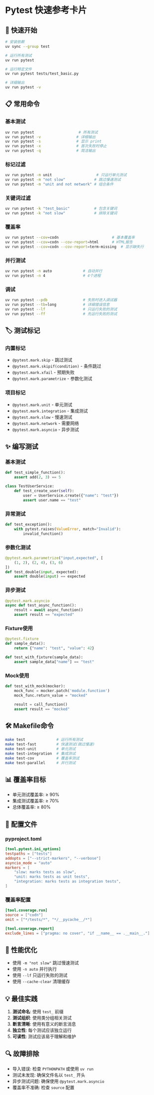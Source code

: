 # Pytest 快速参考卡片

## 🚀 快速开始

```bash
# 安装依赖
uv sync --group test

# 运行所有测试
uv run pytest

# 运行特定文件
uv run pytest tests/test_basic.py

# 详细输出
uv run pytest -v
```

## 📋 常用命令

### 基本测试
```bash
uv run pytest                    # 所有测试
uv run pytest -v                # 详细输出
uv run pytest -s                # 显示 print
uv run pytest -x                # 首次失败时停止
uv run pytest -q                # 简洁输出
```

### 标记过滤
```bash
uv run pytest -m unit                    # 只运行单元测试
uv run pytest -m "not slow"             # 跳过慢速测试
uv run pytest -m "unit and not network" # 组合条件
```

### 关键词过滤
```bash
uv run pytest -k "test_basic"           # 包含关键词
uv run pytest -k "not slow"             # 排除关键词
```

### 覆盖率
```bash
uv run pytest --cov=codn                        # 基本覆盖率
uv run pytest --cov=codn --cov-report=html      # HTML报告
uv run pytest --cov=codn --cov-report=term-missing  # 显示缺失行
```

### 并行测试
```bash
uv run pytest -n auto              # 自动并行
uv run pytest -n 4                 # 4个进程
```

### 调试
```bash
uv run pytest --pdb                # 失败时进入调试器
uv run pytest --tb=long            # 详细错误信息
uv run pytest --lf                 # 只运行失败的测试
uv run pytest --ff                 # 先运行失败的测试
```

## 🏷️ 测试标记

### 内置标记
- `@pytest.mark.skip` - 跳过测试
- `@pytest.mark.skipif(condition)` - 条件跳过
- `@pytest.mark.xfail` - 预期失败
- `@pytest.mark.parametrize` - 参数化测试

### 项目标记
- `@pytest.mark.unit` - 单元测试
- `@pytest.mark.integration` - 集成测试
- `@pytest.mark.slow` - 慢速测试
- `@pytest.mark.network` - 需要网络
- `@pytest.mark.asyncio` - 异步测试

## ✨ 编写测试

### 基本测试
```python
def test_simple_function():
    assert add(2, 3) == 5

class TestUserService:
    def test_create_user(self):
        user = UserService.create({"name": "test"})
        assert user.name == "test"
```

### 异常测试
```python
def test_exception():
    with pytest.raises(ValueError, match="Invalid"):
        invalid_function()
```

### 参数化测试
```python
@pytest.mark.parametrize("input,expected", [
    (1, 2), (2, 4), (3, 6)
])
def test_double(input, expected):
    assert double(input) == expected
```

### 异步测试
```python
@pytest.mark.asyncio
async def test_async_function():
    result = await async_function()
    assert result == "expected"
```

### Fixture使用
```python
@pytest.fixture
def sample_data():
    return {"name": "test", "value": 42}

def test_with_fixture(sample_data):
    assert sample_data["name"] == "test"
```

### Mock使用
```python
def test_with_mock(mocker):
    mock_func = mocker.patch('module.function')
    mock_func.return_value = "mocked"

    result = call_function()
    assert result == "mocked"
```

## 🛠️ Makefile命令

```bash
make test              # 运行所有测试
make test-fast         # 快速测试(跳过慢速)
make test-unit         # 单元测试
make test-integration  # 集成测试
make test-cov          # 覆盖率测试
make test-parallel     # 并行测试
```

## 📊 覆盖率目标

- 单元测试覆盖率: ≥ 90%
- 集成测试覆盖率: ≥ 70%
- 总体覆盖率: ≥ 80%

## 🔧 配置文件

### pyproject.toml
```toml
[tool.pytest.ini_options]
testpaths = ["tests"]
addopts = ["--strict-markers", "--verbose"]
asyncio_mode = "auto"
markers = [
    "slow: marks tests as slow",
    "unit: marks tests as unit tests",
    "integration: marks tests as integration tests",
]
```

### 覆盖率配置
```toml
[tool.coverage.run]
source = ["codn"]
omit = ["*/tests/*", "*/__pycache__/*"]

[tool.coverage.report]
exclude_lines = ["pragma: no cover", "if __name__ == .__main__."]
```

## 🚀 性能优化

- 使用 `-m "not slow"` 跳过慢速测试
- 使用 `-n auto` 并行执行
- 使用 `--lf` 只运行失败的测试
- 使用 `--cache-clear` 清理缓存

## 💡 最佳实践

1. **测试命名**: 使用 `test_` 前缀
2. **测试组织**: 使用类分组相关测试
3. **断言清晰**: 使用有意义的断言消息
4. **独立性**: 每个测试应该独立运行
5. **可读性**: 测试应该易于理解和维护

## 🔍 故障排除

- 导入错误: 检查 `PYTHONPATH` 或使用 `uv run`
- 测试未发现: 确保文件名以 `test_` 开头
- 异步测试问题: 确保使用 `@pytest.mark.asyncio`
- 覆盖率不准确: 检查 `source` 配置
